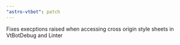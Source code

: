 ```yaml
---
"astro-vtbot": patch
---
```


Fixes execptions raised when accessing cross origin style sheets in VtBotDebug and Linter
